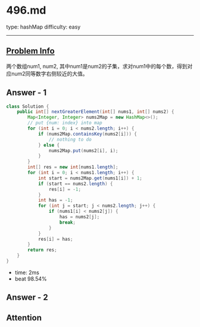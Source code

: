 
# 496.md
type: hashMap
difficulty: easy

---

## [Problem Info][problem_link]
两个数组num1, num2, 其中num1是num2的子集，求对num1中的每个数，得到对应num2同等数字右侧较近的大值。

## Answer - 1
```java
class Solution {
    public int[] nextGreaterElement(int[] nums1, int[] nums2) {
        Map<Integer, Integer> nums2Map = new HashMap<>();
        // put {num: index} into map
        for (int i = 0; i < nums2.length; i++) {
            if (nums2Map.containsKey(nums2[i])) {
                // nothing to do
            } else {
                nums2Map.put(nums2[i], i);
            }
        }
        int[] res = new int[nums1.length];
        for (int i = 0; i < nums1.length; i++) {
            int start = nums2Map.get(nums1[i]) + 1;
            if (start == nums2.length) {
                res[i] = -1;
            }
            int has = -1;
            for (int j = start; j < nums2.length; j++) {
                if (nums1[i] < nums2[j]) {
                    has = nums2[j];
                    break;
                } 
            }
            res[i] = has;
        }
        return res;
    }
}
```

- time: 2ms
- beat 98.54%

## Answer - 2

## Attention

[problem_link]: https://leetcode-cn.com/problems/next-greater-element-i/

